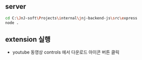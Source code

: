 ## server

```sh
cd C:\JnJ-soft\Projects\internal\jnj-backend-js\src\express
node .
```

## extension 실행
- youtube 동영상 controls 에서 다운로드 아이콘 버튼 클릭